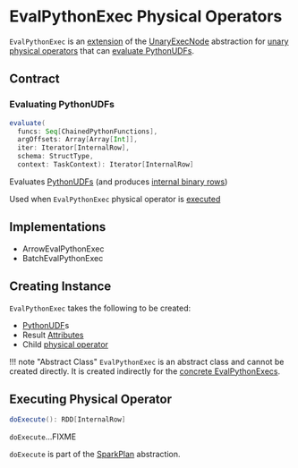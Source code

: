 # EvalPythonExec Physical Operators

`EvalPythonExec` is an [extension](#contract) of the [UnaryExecNode](UnaryExecNode.md) abstraction for [unary physical operators](#implementations) that can [evaluate PythonUDFs](#evaluate).

## Contract

### <span id="evaluate"> Evaluating PythonUDFs

```scala
evaluate(
  funcs: Seq[ChainedPythonFunctions],
  argOffsets: Array[Array[Int]],
  iter: Iterator[InternalRow],
  schema: StructType,
  context: TaskContext): Iterator[InternalRow]
```

Evaluates [PythonUDFs](#udfs) (and produces [internal binary rows](../InternalRow.md))

Used when `EvalPythonExec` physical operator is [executed](#doExecute)

## Implementations

* ArrowEvalPythonExec
* BatchEvalPythonExec

## Creating Instance

`EvalPythonExec` takes the following to be created:

* <span id="udfs"> [PythonUDF](../pyspark/PythonUDF.md)s
* <span id="resultAttrs"> Result [Attributes](../expressions/Attribute.md)
* <span id="child"> Child [physical operator](SparkPlan.md)

!!! note "Abstract Class"
    `EvalPythonExec` is an abstract class and cannot be created directly. It is created indirectly for the [concrete EvalPythonExecs](#implementations).

## <span id="doExecute"> Executing Physical Operator

```scala
doExecute(): RDD[InternalRow]
```

`doExecute`...FIXME

`doExecute` is part of the [SparkPlan](SparkPlan.md#doExecute) abstraction.

